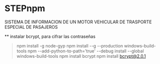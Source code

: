 # STEPnpm 
SISTEMA DE INFORMACION DE UN MOTOR VEHICULAR DE TRASPORTE ESPECIAL DE PASAJEROS


** instalar bcrypt, para cifrar las contraseñas
> npm install -g node-gyp
> npm install --g --production windows-build-tools
npm --add-python-to-path='true' --debug install --global windows-build-tools
> npm install bcrypt
npm install bcrypt@2.0.1